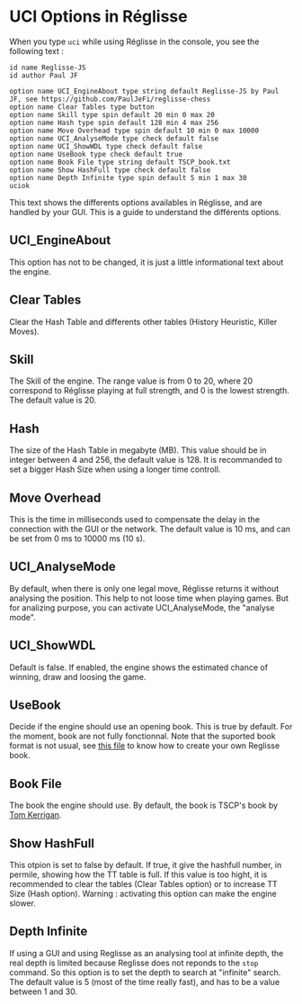 # UCI Options in Réglisse

When you type ```uci``` while using Réglisse in the console, you see the following text :

```
id name Reglisse-JS
id author Paul JF

option name UCI_EngineAbout type string default Reglisse-JS by Paul JF, see https://github.com/PaulJeFi/reglisse-chess      
option name Clear Tables type button
option name Skill type spin default 20 min 0 max 20
option name Hash type spin default 128 min 4 max 256
option name Move Overhead type spin default 10 min 0 max 10000
option name UCI_AnalyseMode type check default false
option name UCI_ShowWDL type check default false
option name UseBook type check default true
option name Book File type string default TSCP_book.txt
option name Show HashFull type check default false
option name Depth Infinite type spin default 5 min 1 max 30
uciok
```

This text shows the differents options availables in Réglisse, and are handled by your GUI.
This is a guide to understand the différents options.

## UCI_EngineAbout
This option has not to be changed, it is just a little informational text about the engine.

## Clear Tables
Clear the Hash Table and differents other tables (History Heuristic, Killer Moves).

## Skill
The Skill of the engine. The range value is from 0 to 20, where 20 correspond to Réglisse playing at full strength, and 0 is the lowest strength. The default value is 20.

## Hash
The size of the Hash Table in megabyte (MB). This value should be in integer between 4 and 256, the default value is 128. It is recommanded to set a bigger Hash Size when using a longer time controll.

## Move Overhead
This is the time in milliseconds used to compensate the delay in the connection with the GUI or the network. The default value is 10 ms, and can be set from 0 ms to 10000 ms (10 s).

## UCI_AnalyseMode
By default, when there is only one legal move, Réglisse returns it without analysing the position. This help to not loose time when playing games. But for analizing purpose, you can activate UCI_AnalyseMode, the "analyse mode". 

## UCI_ShowWDL
Default is false. If enabled, the engine shows the estimated chance of winning, draw and loosing the game.

## UseBook
Decide if the engine should use an opening book. This is true by default. For the moment, book are not fully fonctionnal. Note that the suported book format is not usual, see [this file](./src/book_tools/readme.md) to know how to create your own Reglisse book.

## Book File
The book the engine should use. By default, the book is TSCP's book by [Tom Kerrigan](http://www.tckerrigan.com).

## Show HashFull
This otpion is set to false by default. If true, it give the hashfull number, in permile, showing how the TT table is full. If this value is too hight, it is recommended to clear the tables (Clear Tables option) or to increase TT Size (Hash option). Warning : activating this option can make the engine slower.

## Depth Infinite
If using a GUI and using Reglisse as an analysing tool at infinite depth, the real depth is limited because Reglisse does not reponds to the ```stop``` command. So this option is to set the depth to search at "infinite" search. The default value is 5 (most of the time really fast), and has to be a value between 1 and 30.